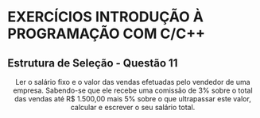 # EXERCÍCIOS INTRODUÇÃO À PROGRAMAÇÃO COM C/C++ #

## Estrutura de Seleção - Questão 11 ##

<p align="center">
  Ler o salário fixo e o valor das vendas efetuadas pelo vendedor de uma empresa. Sabendo-se que ele recebe uma comissão de 3% sobre o total das vendas até R$ 1.500,00 mais 5% sobre o que ultrapassar este valor, calcular e escrever o seu salário total.
 </p>
